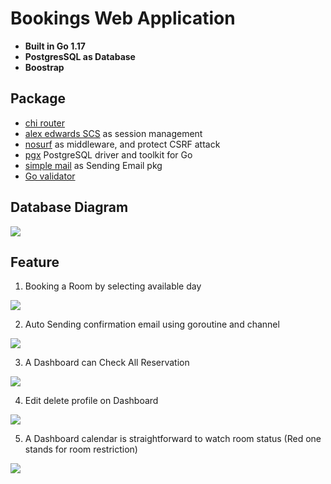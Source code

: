 # Bookings Web Application


- **Built in Go 1.17**
- **PostgresSQL as Database**
- **Boostrap**
## Package
- [chi router](https://github.com/go-chi/chi)
- [alex edwards SCS](https://github.com/alexedwards/scs/v2) as session management
- [nosurf](https://github.com/justinas/nosurf) as middleware, and protect CSRF attack
- [pgx](https://github.com/jackc/pgx/v4) PostgreSQL driver and toolkit for Go
- [simple mail](https://github.com/xhit/go-simple-mail/v2) as Sending Email pkg 
- [Go validator](https://github.com/asaskevich/govalidator)

## Database Diagram
![](https://i.imgur.com/NEZyBX6.png)

## Feature
1. Booking a Room by selecting available day

![](https://i.imgur.com/rzsTs1n.png)


2. Auto Sending confirmation email using goroutine and channel

![](https://i.imgur.com/ksB9O46.png)

3. A Dashboard can Check All Reservation

![](https://i.imgur.com/UsVndkk.png)

4. Edit delete profile on Dashboard

![](https://i.imgur.com/nJGJyc7.png)

5. A Dashboard calendar is straightforward to watch room status (Red one stands for room restriction)

![](https://i.imgur.com/6zgGQLr.png)







